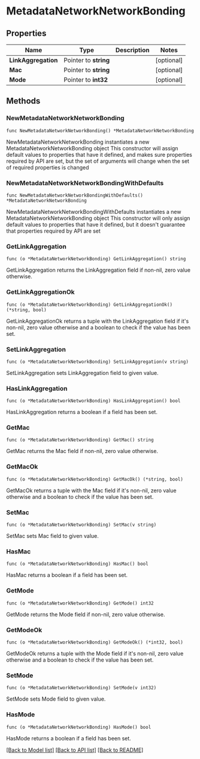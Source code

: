 # MetadataNetworkNetworkBonding

## Properties

Name | Type | Description | Notes
------------ | ------------- | ------------- | -------------
**LinkAggregation** | Pointer to **string** |  | [optional] 
**Mac** | Pointer to **string** |  | [optional] 
**Mode** | Pointer to **int32** |  | [optional] 

## Methods

### NewMetadataNetworkNetworkBonding

`func NewMetadataNetworkNetworkBonding() *MetadataNetworkNetworkBonding`

NewMetadataNetworkNetworkBonding instantiates a new MetadataNetworkNetworkBonding object
This constructor will assign default values to properties that have it defined,
and makes sure properties required by API are set, but the set of arguments
will change when the set of required properties is changed

### NewMetadataNetworkNetworkBondingWithDefaults

`func NewMetadataNetworkNetworkBondingWithDefaults() *MetadataNetworkNetworkBonding`

NewMetadataNetworkNetworkBondingWithDefaults instantiates a new MetadataNetworkNetworkBonding object
This constructor will only assign default values to properties that have it defined,
but it doesn't guarantee that properties required by API are set

### GetLinkAggregation

`func (o *MetadataNetworkNetworkBonding) GetLinkAggregation() string`

GetLinkAggregation returns the LinkAggregation field if non-nil, zero value otherwise.

### GetLinkAggregationOk

`func (o *MetadataNetworkNetworkBonding) GetLinkAggregationOk() (*string, bool)`

GetLinkAggregationOk returns a tuple with the LinkAggregation field if it's non-nil, zero value otherwise
and a boolean to check if the value has been set.

### SetLinkAggregation

`func (o *MetadataNetworkNetworkBonding) SetLinkAggregation(v string)`

SetLinkAggregation sets LinkAggregation field to given value.

### HasLinkAggregation

`func (o *MetadataNetworkNetworkBonding) HasLinkAggregation() bool`

HasLinkAggregation returns a boolean if a field has been set.

### GetMac

`func (o *MetadataNetworkNetworkBonding) GetMac() string`

GetMac returns the Mac field if non-nil, zero value otherwise.

### GetMacOk

`func (o *MetadataNetworkNetworkBonding) GetMacOk() (*string, bool)`

GetMacOk returns a tuple with the Mac field if it's non-nil, zero value otherwise
and a boolean to check if the value has been set.

### SetMac

`func (o *MetadataNetworkNetworkBonding) SetMac(v string)`

SetMac sets Mac field to given value.

### HasMac

`func (o *MetadataNetworkNetworkBonding) HasMac() bool`

HasMac returns a boolean if a field has been set.

### GetMode

`func (o *MetadataNetworkNetworkBonding) GetMode() int32`

GetMode returns the Mode field if non-nil, zero value otherwise.

### GetModeOk

`func (o *MetadataNetworkNetworkBonding) GetModeOk() (*int32, bool)`

GetModeOk returns a tuple with the Mode field if it's non-nil, zero value otherwise
and a boolean to check if the value has been set.

### SetMode

`func (o *MetadataNetworkNetworkBonding) SetMode(v int32)`

SetMode sets Mode field to given value.

### HasMode

`func (o *MetadataNetworkNetworkBonding) HasMode() bool`

HasMode returns a boolean if a field has been set.


[[Back to Model list]](../README.md#documentation-for-models) [[Back to API list]](../README.md#documentation-for-api-endpoints) [[Back to README]](../README.md)



